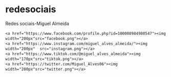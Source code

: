 # redesociais
Redes sociais-Miguel Almeida


	<a href="https://www.facebook.com/profile.php?id=100008984980547"><img width="200px"src="facebook.png"></a>
	<a href="https://www.instagram.com/miguel_alves_almeida/"><img width="200px"  src="instagram.png"></a>
	<a href="https://www.tiktok.com/@miguel_alves_almeida"><img width="170px"src="tiktok.png"></a>
	<a href="https://twitter.com/Miguel_Alves06"><img width="200px"src="twitter.png"></a>

